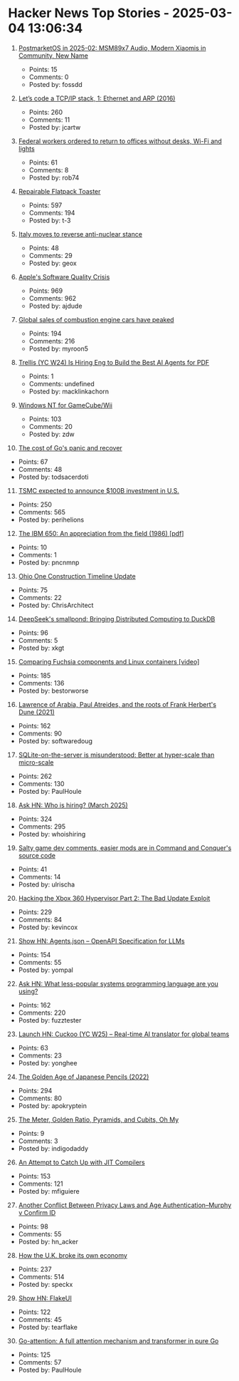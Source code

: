 # Hacker News Top Stories - 2025-03-04 13:06:34

1. [PostmarketOS in 2025-02: MSM89x7 Audio, Modern Xiaomis in Community, New Name](https://postmarketos.org/blog/2025/03/04/pmOS-update-2025-02/)
   - Points: 15
   - Comments: 0
   - Posted by: fossdd

2. [Let’s code a TCP/IP stack, 1: Ethernet and ARP (2016)](https://www.saminiir.com/lets-code-tcp-ip-stack-1-ethernet-arp/)
   - Points: 260
   - Comments: 11
   - Posted by: jcartw

3. [Federal workers ordered to return to offices without desks, Wi-Fi and lights](https://www.cnn.com/2025/03/04/politics/federal-employees-return-to-office-problems/index.html)
   - Points: 61
   - Comments: 8
   - Posted by: rob74

4. [Repairable Flatpack Toaster](https://www.kaseyhou.com/#/repairable-flatpack-toaster/)
   - Points: 597
   - Comments: 194
   - Posted by: t-3

5. [Italy moves to reverse anti-nuclear stance](https://www.world-nuclear-news.org/articles/cabinet-moves-to-reverse-italys-anti-nuclear-stance)
   - Points: 48
   - Comments: 29
   - Posted by: geox

6. [Apple's Software Quality Crisis](https://www.eliseomartelli.it/blog/2025-03-02-apple-quality)
   - Points: 969
   - Comments: 962
   - Posted by: ajdude

7. [Global sales of combustion engine cars have peaked](https://ourworldindata.org/data-insights/global-sales-of-combustion-engine-cars-have-peaked)
   - Points: 194
   - Comments: 216
   - Posted by: myroon5

8. [Trellis (YC W24) Is Hiring Eng to Build the Best AI Agents for PDF](https://runtrellis.com/)
   - Points: 1
   - Comments: undefined
   - Posted by: macklinkachorn

9. [Windows NT for GameCube/Wii](https://github.com/Wack0/entii-for-workcubes)
   - Points: 103
   - Comments: 20
   - Posted by: zdw

10. [The cost of Go's panic and recover](https://jub0bs.com/posts/2025-02-28-cost-of-panic-recover/)
   - Points: 67
   - Comments: 48
   - Posted by: todsacerdoti

11. [TSMC expected to announce $100B investment in U.S.](https://www.wsj.com/tech/trump-chip-maker-tsmc-expected-to-announce-100-billion-investment-in-u-s-02a44399)
   - Points: 250
   - Comments: 565
   - Posted by: perihelions

12. [The IBM 650: An appreciation from the field (1986) [pdf]](https://ed-thelen.org/comp-hist/KnuthIBM650Appreciation.pdf)
   - Points: 10
   - Comments: 1
   - Posted by: pncnmnp

13. [Ohio One Construction Timeline Update](https://newsroom.intel.com/corporate/ohio-one-construction-timeline-update)
   - Points: 75
   - Comments: 22
   - Posted by: ChrisArchitect

14. [DeepSeek's smallpond: Bringing Distributed Computing to DuckDB](https://mehdio.substack.com/p/duckdb-goes-distributed-deepseeks)
   - Points: 96
   - Comments: 5
   - Posted by: xkgt

15. [Comparing Fuchsia components and Linux containers [video]](https://fosdem.org/2025/schedule/event/fosdem-2025-5381-comparing-fuchsia-components-and-linux-containers/)
   - Points: 185
   - Comments: 136
   - Posted by: bestorworse

16. [Lawrence of Arabia, Paul Atreides, and the roots of Frank Herbert's Dune (2021)](https://reactormag.com/lawrence-of-arabia-paul-atreides-and-the-roots-of-frank-herberts-dune/)
   - Points: 162
   - Comments: 90
   - Posted by: softwaredoug

17. [SQLite-on-the-server is misunderstood: Better at hyper-scale than micro-scale](https://rivet.gg/blog/2025-02-16-sqlite-on-the-server-is-misunderstood)
   - Points: 262
   - Comments: 130
   - Posted by: PaulHoule

18. [Ask HN: Who is hiring? (March 2025)](undefined)
   - Points: 324
   - Comments: 295
   - Posted by: whoishiring

19. [Salty game dev comments, easier mods are in Command and Conquer's source code](https://arstechnica.com/gaming/2025/02/command-conquer-source-release-promises-more-mods-and-updates-for-rts-legend/)
   - Points: 41
   - Comments: 14
   - Posted by: ulrischa

20. [Hacking the Xbox 360 Hypervisor Part 2: The Bad Update Exploit](https://icode4.coffee/?p=1081)
   - Points: 229
   - Comments: 84
   - Posted by: kevincox

21. [Show HN: Agents.json – OpenAPI Specification for LLMs](https://github.com/wild-card-ai/agents-json)
   - Points: 154
   - Comments: 55
   - Posted by: yompal

22. [Ask HN: What less-popular systems programming language are you using?](undefined)
   - Points: 162
   - Comments: 220
   - Posted by: fuzztester

23. [Launch HN: Cuckoo (YC W25) – Real-time AI translator for global teams](undefined)
   - Points: 63
   - Comments: 23
   - Posted by: yonghee

24. [The Golden Age of Japanese Pencils (2022)](https://notes.stlartsupply.com/the-golden-age-of-japanese-pencils-1952-1967/)
   - Points: 294
   - Comments: 80
   - Posted by: apokryptein

25. [The Meter, Golden Ratio, Pyramids, and Cubits, Oh My](https://www.iforgeiron.com/topic/60514-the-meter-golden-ratio-pyramids-and-cubits-oh-my/)
   - Points: 9
   - Comments: 3
   - Posted by: indigodaddy

26. [An Attempt to Catch Up with JIT Compilers](https://arxiv.org/abs/2502.20547)
   - Points: 153
   - Comments: 121
   - Posted by: mfiguiere

27. [Another Conflict Between Privacy Laws and Age Authentication–Murphy v Confirm ID](https://blog.ericgoldman.org/archives/2025/02/another-conflict-between-privacy-laws-and-age-authentication-murphy-v-confirm-id.htm)
   - Points: 98
   - Comments: 55
   - Posted by: hn_acker

28. [How the U.K. broke its own economy](https://www.theatlantic.com/ideas/archive/2025/03/uk-needs-abundance/681877/)
   - Points: 237
   - Comments: 514
   - Posted by: speckx

29. [Show HN: FlakeUI](https://github.com/tearflake/flake-ui)
   - Points: 122
   - Comments: 45
   - Posted by: tearflake

30. [Go-attention: A full attention mechanism and transformer in pure Go](https://github.com/takara-ai/go-attention)
   - Points: 125
   - Comments: 57
   - Posted by: PaulHoule

